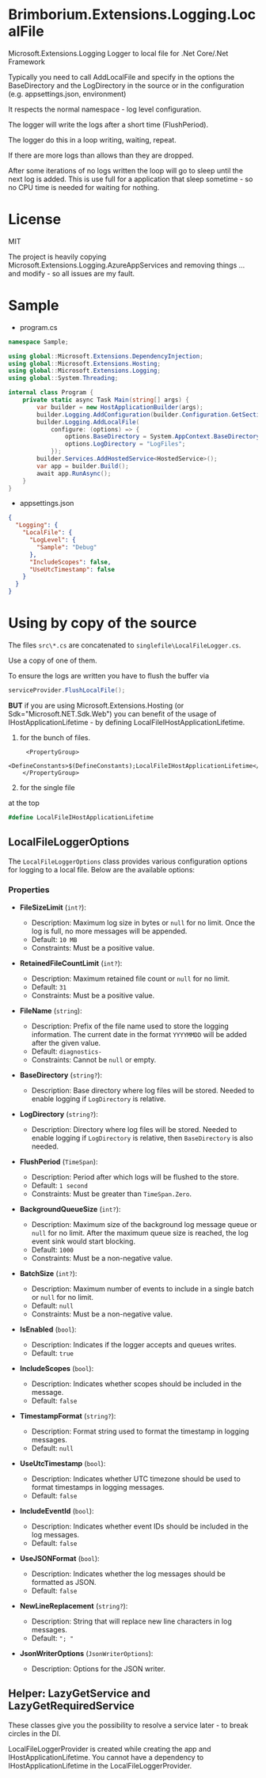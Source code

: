 # Brimborium.Extensions.Logging.LocalFile

Microsoft.Extensions.Logging Logger to local file for .Net Core/.Net Framework

Typically you need to call AddLocalFile and specify in the options the BaseDirectory and the LogDirectory in the source or in the configuration (e.g. appsettings.json, environment)

It respects the normal namespace - log level configuration.

The logger will write the logs after a short time (FlushPeriod).

The logger do this in a loop writing, waiting, repeat.

If there are more logs than allows than they are dropped.

After some iterations of no logs written the loop will go to sleep until the next log is added. This is use full for a application that sleep sometime - so no CPU time is needed for waiting for nothing.

# License

MIT

The project is heavily copying Microsoft.Extensions.Logging.AzureAppServices and removing things ... and modify - so all issues are my fault.

# Sample

- program.cs
```c#
namespace Sample;

using global::Microsoft.Extensions.DependencyInjection;
using global::Microsoft.Extensions.Hosting;
using global::Microsoft.Extensions.Logging;
using global::System.Threading;

internal class Program {
    private static async Task Main(string[] args) {
        var builder = new HostApplicationBuilder(args);
        builder.Logging.AddConfiguration(builder.Configuration.GetSection("Logging"));
        builder.Logging.AddLocalFile(
            configure: (options) => {
                options.BaseDirectory = System.AppContext.BaseDirectory;
                options.LogDirectory = "LogFiles";
            });
        builder.Services.AddHostedService<HostedService>();
        var app = builder.Build();
        await app.RunAsync();
    }
}
```

- appsettings.json

```JSON
{
  "Logging": {
    "LocalFile": {
      "LogLevel": {
        "Sample": "Debug"
      },
      "IncludeScopes": false,
      "UseUtcTimestamp": false
    }
  }
}
```


# Using by copy of the source

The files <code>src\\*.cs</code> are concatenated to <code>singlefile\\LocalFileLogger.cs</code>.

Use a copy of one of them.

To ensure the logs are written you have to flush the buffer via
```c#
serviceProvider.FlushLocalFile();
```

**BUT** if you are using Microsoft.Extensions.Hosting (or Sdk="Microsoft.NET.Sdk.Web") 
you can benefit of the usage of IHostApplicationLifetime - by defining LocalFileIHostApplicationLifetime.
 
1) for the bunch of files.
```csproj
     <PropertyGroup>
      <DefineConstants>$(DefineConstants);LocalFileIHostApplicationLifetime</DefineConstants>
    </PropertyGroup>
```

2) for the single file

at the top

```c#
#define LocalFileIHostApplicationLifetime
```

## LocalFileLoggerOptions

The `LocalFileLoggerOptions` class provides various configuration options for logging to a local file. Below are the available options:

### Properties

- **FileSizeLimit** (`int?`): 
  - Description: Maximum log size in bytes or `null` for no limit. Once the log is full, no more messages will be appended.
  - Default: `10 MB`
  - Constraints: Must be a positive value.

- **RetainedFileCountLimit** (`int?`): 
  - Description: Maximum retained file count or `null` for no limit.
  - Default: `31`
  - Constraints: Must be a positive value.

- **FileName** (`string`): 
  - Description: Prefix of the file name used to store the logging information. The current date in the format `YYYYMMDD` will be added after the given value.
  - Default: `diagnostics-`
  - Constraints: Cannot be `null` or empty.

- **BaseDirectory** (`string?`): 
  - Description: Base directory where log files will be stored. Needed to enable logging if `LogDirectory` is relative.

- **LogDirectory** (`string?`): 
  - Description: Directory where log files will be stored. Needed to enable logging if `LogDirectory` is relative, then `BaseDirectory` is also needed.

- **FlushPeriod** (`TimeSpan`): 
  - Description: Period after which logs will be flushed to the store.
  - Default: `1 second`
  - Constraints: Must be greater than `TimeSpan.Zero`.

- **BackgroundQueueSize** (`int?`): 
  - Description: Maximum size of the background log message queue or `null` for no limit. After the maximum queue size is reached, the log event sink would start blocking.
  - Default: `1000`
  - Constraints: Must be a non-negative value.

- **BatchSize** (`int?`): 
  - Description: Maximum number of events to include in a single batch or `null` for no limit.
  - Default: `null`
  - Constraints: Must be a non-negative value.

- **IsEnabled** (`bool`): 
  - Description: Indicates if the logger accepts and queues writes.
  - Default: `true`

- **IncludeScopes** (`bool`): 
  - Description: Indicates whether scopes should be included in the message.
  - Default: `false`

- **TimestampFormat** (`string?`): 
  - Description: Format string used to format the timestamp in logging messages.
  - Default: `null`

- **UseUtcTimestamp** (`bool`): 
  - Description: Indicates whether UTC timezone should be used to format timestamps in logging messages.
  - Default: `false`

- **IncludeEventId** (`bool`): 
  - Description: Indicates whether event IDs should be included in the log messages.
  - Default: `false`

- **UseJSONFormat** (`bool`): 
  - Description: Indicates whether the log messages should be formatted as JSON.
  - Default: `false`

- **NewLineReplacement** (`string?`): 
  - Description: String that will replace new line characters in log messages.
  - Default: `"; "`

- **JsonWriterOptions** (`JsonWriterOptions`): 
  - Description: Options for the JSON writer.


## Helper: LazyGetService and LazyGetRequiredService

These classes give you the possibility to resolve a service later - to break circles in the DI.

LocalFileLoggerProvider is created while creating the app and IHostApplicationLifetime.
You cannot have a dependency to IHostApplicationLifetime in the LocalFileLoggerProvider.

